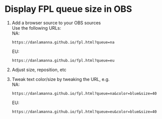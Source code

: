 # Display FPL queue size in OBS

1) Add a browser source to your OBS sources   
   Use the following URLs:   
   NA:   
   ```
   https://danlamanna.github.io/fpl.html?queue=na
   ```

   EU:   
   ```
   https://danlamanna.github.io/fpl.html?queue=eu
   ```
   
2) Adjust size, reposition, etc   

3) Tweak text color/size by tweaking the URL, e.g.   
   NA:   
   ```
   https://danlamanna.github.io/fpl.html?queue=na&color=blue&size=40
   ```
    
   EU:   
   ```
   https://danlamanna.github.io/fpl.html?queue=eu&color=blue&size=40
   ```
